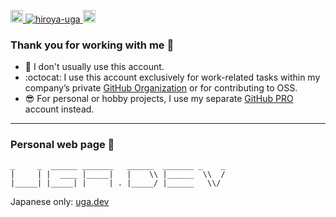 <p> 
  <a href="https://github.com/hiroya-uga">
    <img height="20" src="https://img.shields.io/github/followers/hiroya-uga?label=follow&logo=github&style=flat" />
  </a>
  <a href="https://github.com/hiroya-uga/">
    <img src="https://komarev.com/ghpvc/?username=hiroya-uga" alt="hiroya-uga" />
  </a>
  <a href="http://twitter.com/hiroya_UGA">
    <img height="20" src="https://img.shields.io/twitter/follow/hiroya_UGA?label=Twitter&logo=twitter&style=flat" />
  </a>
</p>

### Thank you for working with me :tada: 

- :bow: I don't usually use this account.
- :octocat: I use this account exclusively for work-related tasks within my company’s private [GitHub Organization](https://docs.github.com/en/organizations) or for contributing to OSS.  
- :sunglasses: For personal or hobby projects, I use my separate [GitHub PRO](https://docs.github.com/en/github/getting-started-with-github/learning-about-github/githubs-products#github-pro) account instead.

-----

### Personal web page 🍣

```
_     _  ______ _______   ______  _______ _    _
|     | |  ____ |_____|   |    \\ |______  \\  /
|_____| |_____| |     | . |_____/ |______   \\/
```
Japanese only: [uga.dev](https://uga.dev)
